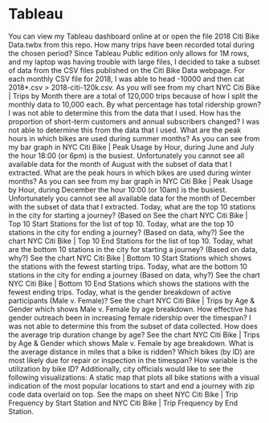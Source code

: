 # Tableau
You can view my Tableau dashboard online at or open the file 2018 Citi Bike Data.twbx from this repo.  How many trips have been recorded total during the chosen period? Since Tableau Public edition only allows for 1M rows, and my laptop was having trouble with large files, I decided to take a subset of data from the CSV files published on the Citi Bike Data webpage. For each monthly CSV file for 2018, I was able to head -10000 and then cat 2018*.csv > 2018-citi-120k.csv. As you will see from my chart NYC Citi Bike | Trips by Month there are a total of 120,000 trips because of how I split the monthly data to 10,000 each.  By what percentage has total ridership grown? I was not able to determine this from the data that I used.  How has the proportion of short-term customers and annual subscribers changed? I was not able to determine this from the data that I used.  What are the peak hours in which bikes are used during summer months? As you can see from my bar graph in NYC Citi Bike | Peak Usage by Hour, during June and July the hour 18:00 (or 6pm) is the busiest. Unfortunately you cannot see all available data for the month of August with the subset of data that I extracted.  What are the peak hours in which bikes are used during winter months? As you can see from my bar graph in NYC Citi Bike | Peak Usage by Hour, during December the hour 10:00 (or 10am) is the busiest. Unfortunately you cannot see all available data for the month of December with the subset of data that I extracted.  Today, what are the top 10 stations in the city for starting a journey? (Based on See the chart NYC Citi Bike | Top 10 Start Stations for the list of top 10.  Today, what are the top 10 stations in the city for ending a journey? (Based on data, why?) See the chart NYC Citi Bike | Top 10 End Stations for the list of top 10.  Today, what are the bottom 10 stations in the city for starting a journey? (Based on data, why?) See the chart NYC Citi Bike | Bottom 10 Start Stations which shows the stations with the fewest starting trips.  Today, what are the bottom 10 stations in the city for ending a journey (Based on data, why?) See the chart NYC Citi Bike | Bottom 10 End Stations which shows the stations with the fewest ending trips.  Today, what is the gender breakdown of active participants (Male v. Female)? See the chart NYC Citi Bike | Trips by Age &amp; Gender which shows Male v. Female by age breakdown.  How effective has gender outreach been in increasing female ridership over the timespan? I was not able to determine this from the subset of data collected.  How does the average trip duration change by age? See the chart NYC Citi Bike | Trips by Age &amp; Gender which shows Male v. Female by age breakdown.  What is the average distance in miles that a bike is ridden?  Which bikes (by ID) are most likely due for repair or inspection in the timespan?  How variable is the utilization by bike ID?  Additionally, city officials would like to see the following visualizations:  A static map that plots all bike stations with a visual indication of the most popular locations to start and end a journey with zip code data overlaid on top. See the maps on sheet NYC Citi Bike | Trip Frequency by Start Station and NYC Citi Bike | Trip Frequency by End Station.
